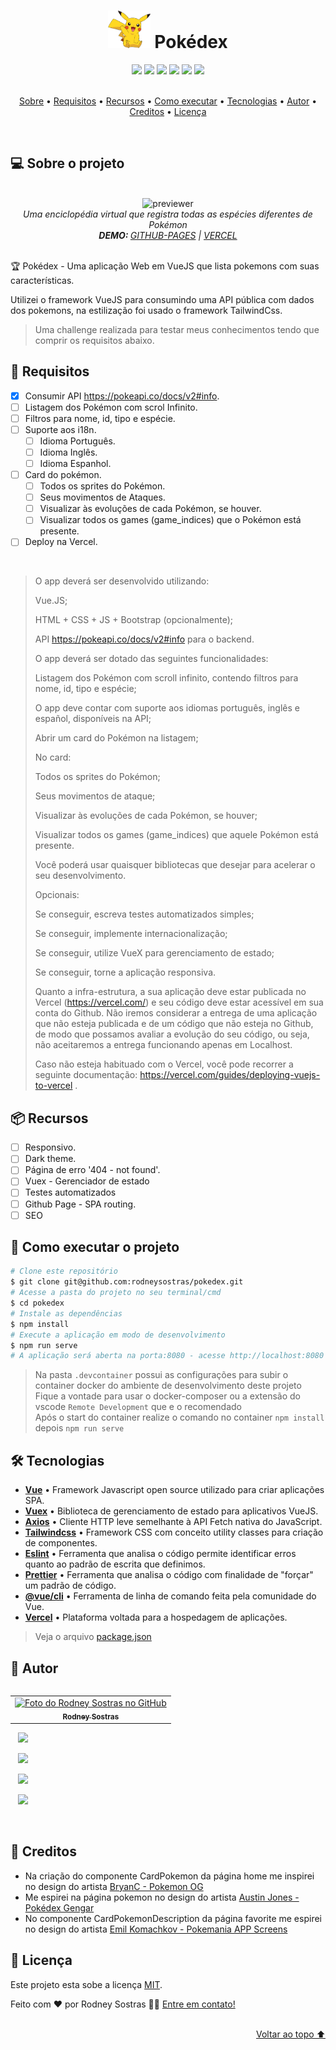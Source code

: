 <h1 align="center">
    <img src=".github/assets/img/icon-readme.png" alt="" height="60em" />
    Pokédex
</h1>
<div align="center">
    <img src="https://img.shields.io/badge/Vue.js-35495E?style=for-the-badge&logo=vue.js&logoColor=4FC08D" />
    <!-- <img src="https://img.shields.io/badge/%F0%9F%9A%A7%20EM%20CONTRU%C3%87%C3%83O%20-90%25-brightgreen?style=for-the-badge" /> -->
    <img src="https://shields.io/github/deployments/rodneysostras/pokedex/production?style=for-the-badge&logo=appveyor" />
    <img src="https://img.shields.io/website-up-down-green-red/https/pokedex.rodneysostras.me?style=for-the-badge"/>
    <img src="https://img.shields.io/github/repo-size/rodneysostras/pokedex?style=for-the-badge"/>
    <img src="https://img.shields.io/github/languages/count/rodneysostras/pokedex?style=for-the-badge"/>
    <img src="https://img.shields.io/github/issues/rodneysostras/pokedex?style=for-the-badge"/>
    <!-- <img src="https://img.shields.io/github/license/rodneysostras/pokedex?style=for-the-badge"/> -->
</div>

<br />

<p align="center">
    <a href="#-sobre-o-projeto">Sobre</a> •
    <a href="#-requisitos">Requisitos</a> •
    <a href="#-recursos">Recursos</a> •
    <a href="#-como-executar-o-projeto">Como executar</a> •
    <a href="#-tecnologias">Tecnologias</a> •
    <a href="#-autor">Autor</a> • 
    <a href="#-creditos">Creditos</a> • 
    <a href="#-licença">Licença</a>
</p>

<br />

## 💻 Sobre o projeto

<br />

<div align="center"><img src=".github/assets/img/previewer-readme.gif" alt="previewer" height="450em"/></div>

<div align="center">
    <em>
        Uma enciclopédia virtual que registra todas as espécies diferentes de Pokémon<br />
        <b>DEMO: </b>
        <a href="https://pokedex.rodneysostras.me/">GITHUB-PAGES</a> | 
        <a href="https://pokedex-rodneysostras.vercel.app/">VERCEL</a>
    </em>
</div>

<br />

🏆 Pokédex - Uma aplicação Web em VueJS que lista pokemons com suas características.

Utilizei o framework VueJS para consumindo uma API pública com dados dos pokemons, na estilização foi usado o framework TailwindCss.

> Uma challenge realizada para testar meus conhecimentos tendo que comprir os requisitos abaixo.

## 🎯 Requisitos

-   [x] Consumir API https://pokeapi.co/docs/v2#info.
-   [ ] Listagem dos Pokémon com scrol Infinito.
-   [ ] Filtros para nome, id, tipo e espécie.
-   [ ] Suporte aos i18n.
    -   [ ] Idioma Português.
    -   [ ] Idioma Inglês.
    -   [ ] Idioma Espanhol.
-   [ ] Card do pokémon.
    -   [ ] Todos os sprites do Pokémon.
    -   [ ] Seus movimentos de Ataques.
    -   [ ] Visualizar às evoluções de cada Pokémon, se houver.
    -   [ ] Visualizar todos os games (game_indices) que o Pokémon está presente.
-   [ ] Deploy na Vercel.

<br />

<blockquote>
O app deverá ser desenvolvido utilizando:

Vue.JS;

HTML + CSS + JS + Bootstrap (opcionalmente);

API https://pokeapi.co/docs/v2#info para o backend.

O app deverá ser dotado das seguintes funcionalidades:

Listagem dos Pokémon com scroll infinito, contendo filtros para nome, id, tipo e espécie;

O app deve contar com suporte aos idiomas português, inglês e español, disponíveis na API;

Abrir um card do Pokémon na listagem;

No card:

Todos os sprites do Pokémon;

Seus movimentos de ataque;

Visualizar às evoluções de cada Pokémon, se houver;

Visualizar todos os games (game_indices) que aquele Pokémon está presente.

Você poderá usar quaisquer bibliotecas que desejar para acelerar o seu desenvolvimento.

Opcionais:

Se conseguir, escreva testes automatizados simples;

Se conseguir, implemente internacionalização;

Se conseguir, utilize VueX para gerenciamento de estado;

Se conseguir, torne a aplicação responsiva.

Quanto a infra-estrutura, a sua aplicação deve estar publicada no Vercel (https://vercel.com/) e seu código deve estar acessível em sua conta do Github. Não iremos considerar a entrega de uma aplicação que não esteja publicada e de um código que não esteja no Github, de modo que possamos avaliar a evolução do seu código, ou seja, não aceitaremos a entrega funcionando apenas em Localhost.

Caso não esteja habituado com o Vercel, você pode recorrer a seguinte documentação: https://vercel.com/guides/deploying-vuejs-to-vercel .

</blockquote>

## 📦 Recursos

-   [ ] Responsivo.
-   [ ] Dark theme.
-   [ ] Página de erro '404 - not found'.
-   [ ] Vuex - Gerenciador de estado
-   [ ] Testes automatizados
-   [ ] Github Page - SPA routing.
-   [ ] SEO

## 🚀 Como executar o projeto

```bash
# Clone este repositório
$ git clone git@github.com:rodneysostras/pokedex.git
# Acesse a pasta do projeto no seu terminal/cmd
$ cd pokedex
# Instale as dependências
$ npm install
# Execute a aplicação em modo de desenvolvimento
$ npm run serve
# A aplicação será aberta na porta:8080 - acesse http://localhost:8080
```

> Na pasta `.devcontainer` possui as configurações para subir o container docker do ambiente de desenvolvimento deste projeto \
> Fique a vontade para usar o docker-composer ou a extensão do vscode `Remote Development` que e o recomendado \
> Após o start do container realize o comando no container `npm install` depois `npm run serve`

## 🛠 Tecnologias

-   **[Vue](https://vuejs.org/)** • Framework Javascript open source utilizado para criar aplicações SPA.
-   **[Vuex](https://vuex.vuejs.org/)** • Biblioteca de gerenciamento de estado para aplicativos VueJS.
-   **[Axios](https://github.com/axios/axios)** • Cliente HTTP leve semelhante à API Fetch nativa do JavaScript.
-   **[Tailwindcss](https://tailwindcss.com/)** • Framework CSS com conceito utility classes para criação de componentes.
-   **[Eslint](https://github.com/eslint/eslint)** • Ferramenta que analisa o código permite identificar erros quanto ao padrão de escrita que definimos.
-   **[Prettier](https://github.com/prettier/prettier)** • Ferramenta que analisa o código com finalidade de "forçar" um padrão de código.
-   **[@vue/cli](https://cli.vuejs.org/)** • Ferramenta de linha de comando feita pela comunidade do Vue.
-   **[Vercel](https://vercel.com/)** • Plataforma voltada para a hospedagem de aplicações.

> Veja o arquivo [package.json](https://github.com/rodneysostras/pokedex/blob/main/package.json)

## 🦸 Autor

<table align="left">
  <tr>
    <td align="center">
      <a href="#">
        <img src="https://github.com/rodneysostras.png" width="150px;" alt="Foto do Rodney Sostras no GitHub"/><br>
        <sub>
          <b>Rodney Sostras</b>
        </sub>
      </a>
    </td>
  </tr>
</table>
<p>
    &nbsp;&nbsp;
    <a href="https://github.com/rodneysostras">
        <img src="https://img.shields.io/badge/rodneysostras-000000?style=for-the-badge&logo=GitHub&logoColor=FFF" />
    </a>
</p>
<p>
    &nbsp;&nbsp;
    <a href="https://linkedin.com/in/rodney-sostras" alt="Linkedin do Rodney Sostras">
        <img src="https://img.shields.io/badge/-rodney--sostras-0077B5?style=for-the-badge&logo=Linkedin&logoColor=FFF"/>
    </a>
</p>
<p>&nbsp;&nbsp;
    <a href="mailto:contact@rodneysostras.me" alt="Email do Rodney Sostras">
        <img src="https://img.shields.io/badge/-contact@rodneysostras.me-D14836?style=for-the-badge&logo=Gmail&logoColor=FFF" />
    </a>
</p>
<p>&nbsp;&nbsp;
    <a href="https://rodneysostras.me/" alt="Web Site do Rodney Sostras">
        <img src="https://img.shields.io/badge/%F0%9F%8C%8E%20RODNEYSOSTRAS.ME%20-191919?style=for-the-badge" />
    </a>
</p>

<br />

## 🎨 Creditos

-   Na criação do componente CardPokemon da página home me inspirei no design do artista [BryanC - Pokemon OG](https://dribbble.com/shots/2901787/attachments/600885?mode=media)
-   Me espirei na página pokemon no design do artista [Austin Jones - Pokédex Gengar](https://dribbble.com/shots/5619897-Pok-dex-Gengar/attachments/10965748?mode=media)
-   No componente CardPokemonDescription da página favorite me espirei no design do artista [Emil Komachkov - Pokemania APP Screens](https://dribbble.com/shots/13794991-Pokemania-App-Screens/attachments/5401272?mode=media)

## 📝 Licença

Este projeto esta sobe a licença [MIT](./LICENSE).

Feito com ❤️ por Rodney Sostras 👋🏽 [Entre em contato!](https://www.linkedin.com/in/rodney-sostras/)

<br />
        
<div align="right"><a href="#">Voltar ao topo ⬆</a></div>
